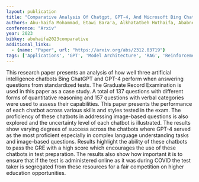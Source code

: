 ```yaml
---
layout: publication
title: "Comparative Analysis Of Chatgpt, GPT-4, And Microsoft Bing Chatbots For GRE Test"
authors: Abu-haifa Mohammad, Etawi Bara'a, Alkhatatbeh Huthaifa, Ababneh Ayman
conference: "Arxiv"
year: 2023
bibkey: abuhaifa2023comparative
additional_links:
  - {name: "Paper", url: "https://arxiv.org/abs/2312.03719"}
tags: ['Applications', 'GPT', 'Model Architecture', 'RAG', 'Reinforcement Learning']
---
```

This research paper presents an analysis of how well three artificial intelligence chatbots Bing ChatGPT and GPT-4 perform when answering questions from standardized tests. The Graduate Record Examination is used in this paper as a case study. A total of 137 questions with different forms of quantitative reasoning and 157 questions with verbal categories were used to assess their capabilities. This paper presents the performance of each chatbot across various skills and styles tested in the exam. The proficiency of these chatbots in addressing image-based questions is also explored and the uncertainty level of each chatbot is illustrated. The results show varying degrees of success across the chatbots where GPT-4 served as the most proficient especially in complex language understanding tasks and image-based questions. Results highlight the ability of these chatbots to pass the GRE with a high score which encourages the use of these chatbots in test preparation. The results also show how important it is to ensure that if the test is administered online as it was during COVID the test taker is segregated from these resources for a fair competition on higher education opportunities.

